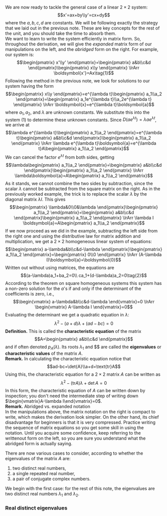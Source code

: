 We are now ready to tackle the general case of a linear $2 \times 2$ system:
$$x'=ax+by\\y'=cx+dy$$
where the $a, b, c, d$ are constants. We will be following exactly the strategy that we laid out in the previous note. These are key concepts for the rest of the unit, and you should take the time to absorb them.  
We want to learn to write the system efficiently in matrix form. So, throughout the derivation, we will give the *expanded* matrix form of our manipulations on the left, and the *abridged* form on the right. For example, our system is:
$$\begin{pmatrix}
x'\\y'
\end{pmatrix}=\begin{pmatrix}
a&b\\c&d
\end{pmatrix}\begin{pmatrix}
x\\y
\end{pmatrix} \lrArr \boldsymbol{x'}=Ax\tag{1}$$
Following the method in the previous note, we look for solutions to our system having the form
$$\begin{pmatrix}
x\\y
\end{pmatrix}=e^{\lambda t}\begin{pmatrix}
a_1\\a_2
\end{pmatrix}=\begin{pmatrix}
a_1e^{\lambda t}\\a_2e^{\lambda t}
\end{pmatrix} \lrArr \boldsymbol{x}=e^{\lambda t}\boldsymbol{a}$$
where $a_1, a_2$, and $\lambda$ are unknown constants. We substitute this into the system $(1)$ to determine these unknown constants. Since $D(ae^{\lambda t}) = \lambda ae^{\lambda t}$, we arrive at
$$\lambda e^{\lambda t}\begin{pmatrix}
a_1\\a_2
\end{pmatrix}=e^{\lambda t}\begin{pmatrix}
a&b\\c&d
\end{pmatrix}\begin{pmatrix}
a_1\\a_2
\end{pmatrix} \lrArr \lambda e^{\lambda t}\boldsymbol{a}=e^{\lambda t}A\begin{pmatrix}
a_1\\a_2
\end{pmatrix}$$
We can cancel the factor $e^{\lambda t}$ from both sides, getting
$$\lambda\begin{pmatrix}
a_1\\a_2
\end{pmatrix}=\begin{pmatrix}
a&b\\c&d
\end{pmatrix}\begin{pmatrix}
a_1\\a_2
\end{pmatrix} \lrArr \lambda\boldsymbol{a}=A\begin{pmatrix}
a_1\\a_2
\end{pmatrix}$$
As it stands, we cannot combine the two sides by subtraction, since the scalar $\lambda$ cannot be subtracted from the square matrix on the right. As in the previously worked example, the trick is to replace the scalar $\lambda$ by the diagonal matrix $\lambda I$. This gives
$$\begin{pmatrix}
\lambda&0\\0&\lambda
\end{pmatrix}\begin{pmatrix}
a_1\\a_2
\end{pmatrix}=\begin{pmatrix}
a&b\\c&d
\end{pmatrix}\begin{pmatrix}
a_1\\a_2
\end{pmatrix} \lrArr \lambda I \boldsymbol{a}=A\begin{pmatrix}
a_1\\a_2
\end{pmatrix}$$
If we now proceed as we did in the example, subtracting the left side from the right one and using the distributive law for matrix addition and multiplication, we get a $2 \times 2$ homogeneous linear system of equations:
$$\begin{pmatrix}
a-\lambda&b\\c&d-\lambda
\end{pmatrix}\begin{pmatrix}
a_1\\a_2
\end{pmatrix}=\begin{pmatrix}
0\\0
\end{pmatrix} \lrArr (A-\lambda I)\boldsymbol{a}=\boldsymbol{0}$$
Written out without using matrices, the equations are
$$(a-\lambda)a_1+ba_2=0\\
ca_1+(d-\lambda)a_2=0\tag{2}$$
According to the theorem on square homogeneous systems this system has a non-zero solution for the $a$'s if and only if the determinant of the coefficients is zero, i.e.,
$$\begin{vmatrix}
a-\lambda&b\\c&d-\lambda
\end{vmatrix}=0 \lrArr \begin{vmatrix}
A-\lambda I
\end{vmatrix}=0$$
Evaluating the determinant we get a quadratic equation in $\lambda$:
$$\lambda^2-(a+d)\lambda+(ad-bc)=0$$
**Definition.** This is called the **characteristic equation** of the matrix
$$A=\begin{pmatrix}
a&b\\c&d
\end{pmatrix}$$
and if often denoted $p_A(\lambda)$. Its roots $\lambda_1$ and $$ are called the **eigenvalues** or **characteristic values** of the matrix $A$.  
**Remark.** In calculating the characteristic equation notice that
$$ad-bc=\det{A}\\a+d=\text{tr}A$$
Using this, the characteristic equation for a $2 \times 2$ matrix $A$ can be written as
$$\lambda^2-(\text{tr}A)\lambda+\det A=0$$
In this form, the characteristic equation of $A$ can be written down by inspection; you don't need the intermediate step of writing down $\begin{vmatrix}A-\lambda I\end{vmatrix}=0$.  
**Remark.** Abridged vs. expanded notation  
In the manipulations above, the matrix notation on the right is compact to write, which makes the derivation look simpler. On the other hand, its chief disadvantage for beginners is that it is very compressed. Practice writing the sequence of matrix equations so you get some skill in using the notation. Until you acquire some confidence, keep referring to the writtenout form on the left, so you are sure you understand what the abridged form is actually saying.

There are now various cases to consider, according to whether the eigenvalues of the matrix $A$ are:
1. two distinct real numbers,
2. a single repeated real number,
3. a pair of conjugate complex numbers.

We begin with the first case: for the rest of this note, the eigenvalues are two distinct real numbers $\lambda_1$ and $\lambda_2$.

### Real distinct eigenvalues
